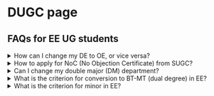 # DUGC page
## FAQs for EE UG students

<details>

  <summary>How can I change my DE to OE, or vice versa?</summary>

  Register courses according to the course template. All corrections in the course type will be taken care of at the time of graduation as per the course template.

</details>

<!-- ### How can I change my DE to OE, or vice versa?
  Register courses according to the course template. All corrections in the course type will be taken care of at the time of graduation as per the course template. -->

<details>

  <summary>How to apply for NoC (No Objection Certificate) from SUGC?</summary>

  SUGC has its own format for NOC in summer and winter vacation. In this regard if you want a NOC letter then kindly provide below documents:

  1. Copy of Advertisement/Notification 
  2. Receipt of Rs. 50/-
  3. Internship Form (DoAA office)
  4. Internship Form (DoIR office)- This form is only applicable if your Internship is scheduled abroad.

  You may deposit fee amount in below account:

  - Bank name:STATE BANK OF INDIA
  - Bank branch: IIT KANPUR
  - Bank A/c No.: 35973361835
  - Bank Swift code: SBININBB499
  - Beneficiary code: SBIN0001161
  - Beneficiary name: Registrar, IIT Kanpur

</details>

<!-- ### How to apply for NoC (No Objection Certificate) from SUGC?

SUGC has its own format for NOC in summer and winter vacation. In this regard if you want a NOC letter then kindly provide below documents:

1. Copy of Advertisement/Notification 
2. Receipt of Rs. 50/-
3. Internship Form (DoAA office)
4. Internship Form (DoIR office)- This form is only applicable if your Internship is scheduled abroad.

You may deposit fee amount in below account:

- Bank name:STATE BANK OF INDIA
- Bank branch: IIT KANPUR
- Bank A/c No.: 35973361835
- Bank Swift code: SBININBB499
- Beneficiary code: SBIN0001161
- Beneficiary name: Registrar, IIT Kanpur -->

<details>

  <summary>Can I change my double major (DM) department?</summary>

  1. To apply again for DM in 7th semester, you have to drop the currently allotted Double Major from current department.
  2. After dropping Double Major programme, it may be difficult to get DM in any other department.
  3. In case you change your mind after dropping Double Major from current deparment and want to return back, then this may not be possible.

  If you understand above points well, you may request for drop by sending a mail to DUGC conveners of both the departments (current and the new).

</details>

<details>

  <summary>What is the criterion for conversion to BT-MT (dual degree) in EE?</summary>

  - CPI>7.5: Direct Conversion
  - 7.0 < CPI < 7.5 : Thesis supervisor Recommendation is required
  - CPI < 7.0: Reject

</details>

<details>

  <summary>What is the criterion for minor in EE?</summary>
  
  - CPI > 8.0: Accept
  - CPI < 8.0: Reject
  
</details>

